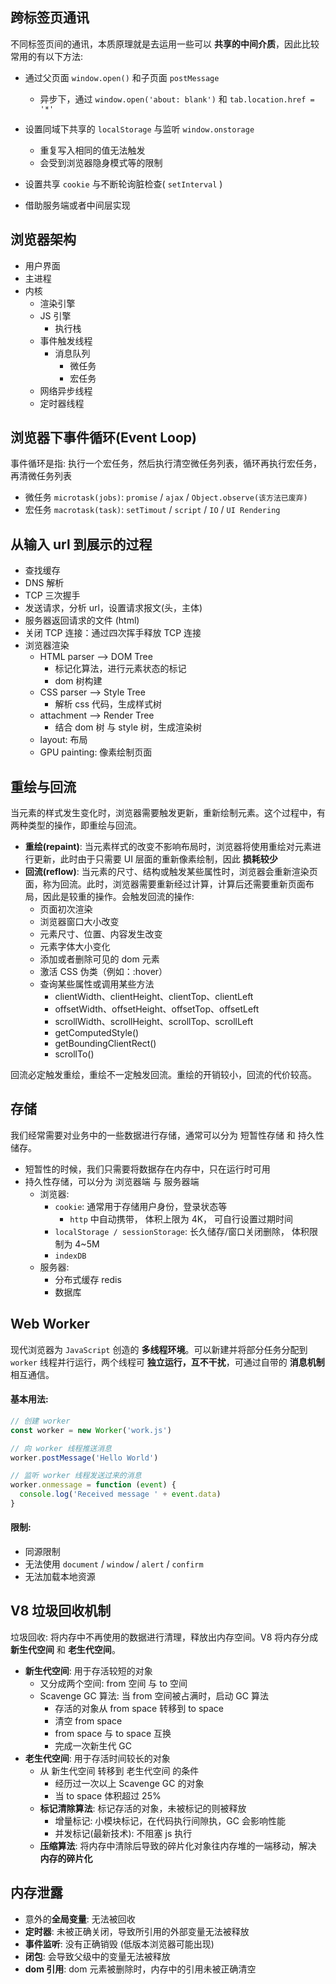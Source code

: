 ## 跨标签页通讯

不同标签页间的通讯，本质原理就是去运用一些可以 **共享的中间介质**，因此比较常用的有以下方法:

- 通过父页面 `window.open()` 和子页面 `postMessage`

  - 异步下，通过 `window.open('about: blank')` 和 `tab.location.href = '*'`

- 设置同域下共享的 `localStorage` 与监听 `window.onstorage`

  - 重复写入相同的值无法触发
  - 会受到浏览器隐身模式等的限制

- 设置共享 `cookie` 与不断轮询脏检查( `setInterval` )

- 借助服务端或者中间层实现

## 浏览器架构

- 用户界面
- 主进程
- 内核
  - 渲染引擎
  - JS 引擎
    - 执行栈
  - 事件触发线程
    - 消息队列
      - 微任务
      - 宏任务
  - 网络异步线程
  - 定时器线程

## 浏览器下事件循环(Event Loop)

事件循环是指: 执行一个宏任务，然后执行清空微任务列表，循环再执行宏任务，再清微任务列表

- 微任务 `microtask(jobs)`: `promise` / `ajax` / `Object.observe(该方法已废弃)`
- 宏任务 `macrotask(task)`: `setTimout` / `script` / `IO` / `UI Rendering`

## 从输入 url 到展示的过程

- 查找缓存
- DNS 解析
- TCP 三次握手
- 发送请求，分析 url，设置请求报文(头，主体)
- 服务器返回请求的文件 (html)
- 关闭 TCP 连接：通过四次挥手释放 TCP 连接
- 浏览器渲染
  - HTML parser --> DOM Tree
    - 标记化算法，进行元素状态的标记
    - dom 树构建
  - CSS parser --> Style Tree
    - 解析 css 代码，生成样式树
  - attachment --> Render Tree
    - 结合 dom 树 与 style 树，生成渲染树
  - layout: 布局
  - GPU painting: 像素绘制页面

## 重绘与回流

当元素的样式发生变化时，浏览器需要触发更新，重新绘制元素。这个过程中，有两种类型的操作，即重绘与回流。

- **重绘(repaint)**: 当元素样式的改变不影响布局时，浏览器将使用重绘对元素进行更新，此时由于只需要 UI 层面的重新像素绘制，因此 **损耗较少**
- **回流(reflow)**: 当元素的尺寸、结构或触发某些属性时，浏览器会重新渲染页面，称为回流。此时，浏览器需要重新经过计算，计算后还需要重新页面布局，因此是较重的操作。会触发回流的操作:
  - 页面初次渲染
  - 浏览器窗口大小改变
  - 元素尺寸、位置、内容发生改变
  - 元素字体大小变化
  - 添加或者删除可见的 dom 元素
  - 激活 CSS 伪类（例如：:hover）
  - 查询某些属性或调用某些方法
    - clientWidth、clientHeight、clientTop、clientLeft
    - offsetWidth、offsetHeight、offsetTop、offsetLeft
    - scrollWidth、scrollHeight、scrollTop、scrollLeft
    - getComputedStyle()
    - getBoundingClientRect()
    - scrollTo()

回流必定触发重绘，重绘不一定触发回流。重绘的开销较小，回流的代价较高。

## 存储

我们经常需要对业务中的一些数据进行存储，通常可以分为 短暂性存储 和 持久性储存。

- 短暂性的时候，我们只需要将数据存在内存中，只在运行时可用
- 持久性存储，可以分为 浏览器端 与 服务器端
  - 浏览器:
    - `cookie`: 通常用于存储用户身份，登录状态等
      - `http` 中自动携带， 体积上限为 4K， 可自行设置过期时间
    - `localStorage / sessionStorage`: 长久储存/窗口关闭删除， 体积限制为 4~5M
    - `indexDB`
  - 服务器:
    - 分布式缓存 redis
    - 数据库

## Web Worker

现代浏览器为 `JavaScript` 创造的 **多线程环境**。可以新建并将部分任务分配到 `worker` 线程并行运行，两个线程可 **独立运行，互不干扰**，可通过自带的 **消息机制** 相互通信。

#### 基本用法:

```js
// 创建 worker
const worker = new Worker('work.js')

// 向 worker 线程推送消息
worker.postMessage('Hello World')

// 监听 worker 线程发送过来的消息
worker.onmessage = function (event) {
  console.log('Received message ' + event.data)
}
```

#### 限制:

- 同源限制
- 无法使用 `document` / `window` / `alert` / `confirm`
- 无法加载本地资源

## V8 垃圾回收机制

垃圾回收: 将内存中不再使用的数据进行清理，释放出内存空间。V8 将内存分成 **新生代空间** 和 **老生代空间**。

- **新生代空间**: 用于存活较短的对象
  - 又分成两个空间: from 空间 与 to 空间
  - Scavenge GC 算法: 当 from 空间被占满时，启动 GC 算法
    - 存活的对象从 from space 转移到 to space
    - 清空 from space
    - from space 与 to space 互换
    - 完成一次新生代 GC
- **老生代空间**: 用于存活时间较长的对象
  - 从 新生代空间 转移到 老生代空间 的条件
    - 经历过一次以上 Scavenge GC 的对象
    - 当 to space 体积超过 25%
  - **标记清除算法**: 标记存活的对象，未被标记的则被释放
    - 增量标记: 小模块标记，在代码执行间隙执，GC 会影响性能
    - 并发标记(最新技术): 不阻塞 js 执行
  - **压缩算法**: 将内存中清除后导致的碎片化对象往内存堆的一端移动，解决 **内存的碎片化**

## 内存泄露

- 意外的**全局变量**: 无法被回收
- **定时器**: 未被正确关闭，导致所引用的外部变量无法被释放
- **事件监听**: 没有正确销毁 (低版本浏览器可能出现)
- **闭包**: 会导致父级中的变量无法被释放
- **dom 引用**: dom 元素被删除时，内存中的引用未被正确清空
